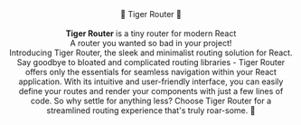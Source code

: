 <div align="center">
 🐯 Tiger Router 🐯
</div>

<br />

<div align="center">
  <b>Tiger Router</b> is a tiny router for modern React <br />
  A router you wanted so bad in your project!<br>
</div>


<div align="center">
 Introducing Tiger Router, the sleek and minimalist routing solution for React. Say goodbye to bloated and complicated routing libraries - Tiger Router offers only the essentials for seamless navigation within your React application. With its intuitive and user-friendly interface, you can easily define your routes and render your components with just a few lines of code. So why settle for anything less? Choose Tiger Router for a streamlined routing experience that's truly roar-some. 🐯
</div>

